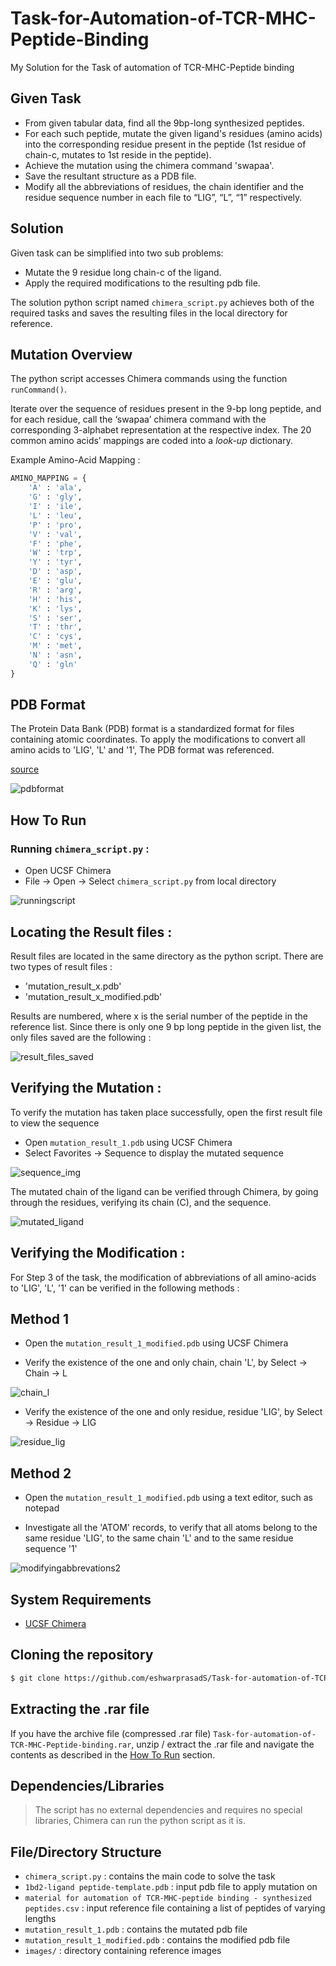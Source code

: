 # Task-for-Automation-of-TCR-MHC-Peptide-Binding
My Solution for the Task of automation of TCR-MHC-Peptide binding

## Given Task

* From given tabular data, find all the 9bp-long synthesized peptides. 
* For each such peptide, mutate the given ligand's residues (amino acids) into the corresponding residue present in the peptide (1st residue of chain-c, mutates to 1st reside in the peptide). 
* Achieve the mutation using the chimera command 'swapaa'.
* Save the resultant structure as a PDB file. 
* Modify all the abbreviations of residues, the chain identifier and the residue sequence number in each file to “LIG”, “L”, “1” respectively.

## Solution

Given task can be simplified into two sub problems:

* Mutate the 9 residue long chain-c of the ligand.
* Apply the required modifications to the resulting pdb file.

The solution python script named ```chimera_script.py``` achieves both of the required tasks and saves the resulting files in the local directory for reference.

## Mutation Overview

The python script accesses Chimera commands using the function ```runCommand()```. 

Iterate over the sequence of residues present in the 9-bp long peptide, and for each residue, call the ‘swapaa’ chimera command with the corresponding 3-alphabet representation at the respective index. The 20 common amino acids’ mappings are coded into a *look-up* dictionary.

Example Amino-Acid Mapping : 

```python
AMINO_MAPPING = {
    'A' : 'ala',
    'G' : 'gly',
    'I' : 'ile',
    'L' : 'leu',
    'P' : 'pro',
    'V' : 'val',
    'F' : 'phe',
    'W' : 'trp',
    'Y' : 'tyr',
    'D' : 'asp',
    'E' : 'glu',
    'R' : 'arg',
    'H' : 'his',
    'K' : 'lys',
    'S' : 'ser',
    'T' : 'thr',
    'C' : 'cys',
    'M' : 'met',
    'N' : 'asn',
    'Q' : 'gln'
}
```

## PDB Format

The Protein Data Bank (PDB) format is a standardized format for files containing atomic coordinates. To apply the modifications to convert all amino acids to 'LIG', 'L' and '1', The PDB format was referenced.

[source](https://www.cgl.ucsf.edu/chimera/docs/UsersGuide/tutorials/framepdbintro.html)


![pdbformat](images/pdbformat.JPG)


## How To Run

### Running ```chimera_script.py``` :

* Open UCSF Chimera
* File -> Open -> Select ```chimera_script.py``` from local directory

![runningscript](images/running_script.png)

## Locating the Result files : 

Result files are located in the same directory as the python script. There are two types of result files : 

* 'mutation_result_x.pdb'
* 'mutation_result_x_modified.pdb'

Results are numbered, where x is the serial number of the peptide in the reference list. Since there is only one 9 bp long peptide in the given list, the only files saved are the following : 

![result_files_saved](images/result_files_saved.JPG)

## Verifying the Mutation :

To verify the mutation has taken place successfully, open the first result file to view the sequence

* Open ```mutation_result_1.pdb``` using UCSF Chimera
* Select Favorites -> Sequence to display the mutated sequence

![sequence_img](images/sequence_img.png)

The mutated chain of the ligand can be verified through Chimera, by going through the residues, verifying its chain (C), and the sequence. 

![mutated_ligand](images/mutated_ligand.png)

## Verifying the Modification : 

For Step 3 of the task, the modification of abbreviations of all amino-acids to 'LIG', 'L', '1' can be verified in the following methods :

## Method 1

* Open the ```mutation_result_1_modified.pdb``` using UCSF Chimera

* Verify the existence of the one and only chain, chain 'L', by Select -> Chain -> L

![chain_l](images/chain_l.png)

* Verify the existence of the one and only residue, residue 'LIG', by Select -> Residue -> LIG

![residue_lig](images/residue_lig.png)

## Method 2

* Open the ```mutation_result_1_modified.pdb``` using a text editor, such as notepad

* Investigate all the 'ATOM' records, to verify that all atoms belong to the same residue 'LIG', to the same chain 'L' and to the same residue sequence '1'

![modifyingabbrevations2](images/modifying_abbreviations_2.JPG)

## System Requirements

* [UCSF Chimera](https://www.cgl.ucsf.edu/chimera/)

## Cloning the repository

```bash
$ git clone https://github.com/eshwarprasadS/Task-for-automation-of-TCR-MHC-Peptide-binding.git
```
## Extracting the .rar file
If you have the archive file (compressed .rar file) ```Task-for-automation-of-TCR-MHC-Peptide-binding.rar```, unzip / extract the .rar file and navigate the contents as described in the [How To Run](#how-to-run) section.
## Dependencies/Libraries

> The script has no external dependencies and requires no special libraries, Chimera can run the python script as it is.

## File/Directory Structure

* ```chimera_script.py``` : contains the main code to solve the task
* ```1bd2-ligand peptide-template.pdb``` : input pdb file to apply mutation on 
* ```material for automation of TCR-MHC-peptide binding - synthesized peptides.csv``` : input reference file containing a list of peptides of varying lengths
* ```mutation_result_1.pdb``` : contains the mutated pdb file
* ```mutation_result_1_modified.pdb``` : contains the modified pdb file
* ```images/``` : directory containing reference images
